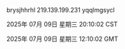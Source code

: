 brysjhhrhl 219.139.199.231 yqqlmgsycl

2025年 07月 09日 星期三 20:10:02 CST

2025年 07月 09日 星期三 12:10:02 GMT
